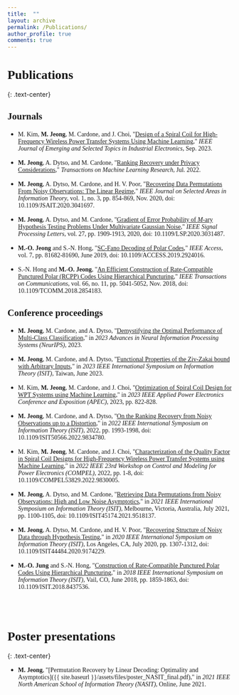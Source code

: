 ```yaml
---
title:  ""
layout: archive
permalink: /Publications/
author_profile: true
comments: true
---
```




# <span style="font-family:rockwell; ">Publications </span>
{: .text-center}
## <span style="font-family:rockwell; ">Journals </span>

- <span style="font-family:times new roman; "> M. Kim, **M. Jeong**,  M. Cardone, and J. Choi, "[Design of a Spiral Coil for High-Frequency Wireless Power Transfer Systems Using Machine Learning](https://ieeexplore.ieee.org/document/10261184)," *IEEE Journal of Emerging and Selected Topics in Industrial Electronics*, Sep. 2023. </span>

- <span style="font-family:times new roman; "> **M. Jeong**, A. Dytso, and M. Cardone, "[Ranking Recovery under Privacy Considerations](https://openreview.net/pdf?id=2EOVIvRXlv)," *Transactions on Machine Learning Research*, Jul. 2022. </span>

- <span style="font-family:times new roman; "> **M. Jeong**, A. Dytso, M. Cardone, and H. V. Poor, "[Recovering Data Permutations From Noisy Observations: The Linear Regime](https://ieeexplore.ieee.org/document/9279328)," *IEEE Journal on Selected Areas in Information Theory*, vol. 1, no. 3, pp. 854-869, Nov. 2020, doi: 10.1109/JSAIT.2020.3041697.</span>

- <span style="font-family:times new roman; "> **M. Jeong**, A. Dytso, and M. Cardone, "[Gradient of Error Probability of $M$-ary Hypothesis Testing Problems Under Multivariate Gaussian Noise](https://ieeexplore.ieee.org/document/9226081)," *IEEE Signal Processing Letters*, vol. 27, pp. 1909-1913, 2020, doi: 10.1109/LSP.2020.3031487.</span>

- <span style="font-family:times new roman; "> **M.-O. Jeong** and S.-N. Hong, "[SC-Fano Decoding of Polar Codes](https://ieeexplore.ieee.org/abstract/document/8742591)," *IEEE Access*, vol. 7, pp. 81682-81690, June 2019, doi: 10.1109/ACCESS.2019.2924016.</span>

- <span style="font-family:times new roman; "> S.-N. Hong and **M.-O. Jeong**, "[An Efficient Construction of Rate-Compatible Punctured Polar (RCPP) Codes Using Hierarchical Puncturing](https://ieeexplore.ieee.org/document/8408487)," *IEEE Transactions on Communications*, vol. 66, no. 11, pp. 5041-5052, Nov. 2018, doi: 10.1109/TCOMM.2018.2854183.</span>



## <span style="font-family:rockwell; ">Conference proceedings</span>

- <span style="font-family:times new roman; "> **M. Jeong**, M. Cardone, and A. Dytso, "[Demystifying the Optimal Performance of Multi-Class Classification]()," in *2023 Advances in Neural Information Processing Systems (NeurIPS)*, 2023.</span>

- <span style="font-family:times new roman; "> **M. Jeong**, M. Cardone, and A. Dytso, "[Functional Properties of the Ziv-Zakai bound with Arbitrary Inputs](https://arxiv.org/pdf/2305.02970.pdf)," in *2023 IEEE International Symposium on Information Theory (ISIT)*, Taiwan, June 2023.</span>

- <span style="font-family:times new roman; "> M. Kim, **M. Jeong**, M. Cardone, and J. Choi, "[Optimization of Spiral Coil Design for WPT Systems using Machine Learning](https://ieeexplore.ieee.org/document/10131149)," in *2023 IEEE Applied Power Electronics Conference and Exposition (APEC)*, 2023, pp. 822-828.</span>

- <span style="font-family:times new roman; "> **M. Jeong**, M. Cardone, and A. Dytso, "[On the Ranking Recovery from Noisy Observations up to a Distortion](https://ieeexplore.ieee.org/document/9834780)," in *2022 IEEE International Symposium on Information Theory (ISIT)*, 2022, pp. 1993-1998, doi: 10.1109/ISIT50566.2022.9834780.</span>

- <span style="font-family:times new roman; "> M. Kim, **M. Jeong**, M. Cardone, and J. Choi, "[Characterization of the Quality Factor in Spiral Coil Designs for High-Frequency Wireless Power Transfer Systems using Machine Learning](https://ieeexplore.ieee.org/document/9830005)," in *2022 IEEE 23rd Workshop on Control and Modeling for Power Electronics (COMPEL)*,  2022, pp. 1-8, doi: 10.1109/COMPEL53829.2022.9830005.

- <span style="font-family:times new roman; "> **M. Jeong**, A. Dytso, and M. Cardone, "[Retrieving Data Permutations from Noisy Observations: High and Low Noise Asymptotics](https://ieeexplore.ieee.org/document/9518137)," in *2021 IEEE International Symposium on Information Theory (ISIT)*, Melbourne, Victoria, Australia, July 2021, pp. 1100-1105, doi: 10.1109/ISIT45174.2021.9518137.</span>

- <span style="font-family:times new roman; "> **M. Jeong**, A. Dytso, M. Cardone, and H. V. Poor, "[Recovering Structure of Noisy Data through Hypothesis Testing](https://ieeexplore.ieee.org/document/9174229)," in *2020 IEEE International Symposium on Information Theory (ISIT)*, Los Angeles, CA, July 2020, pp. 1307-1312, doi: 10.1109/ISIT44484.2020.9174229.</span>

- <span style="font-family:times new roman; "> **M.-O. Jung** and S.-N. Hong, "[Construction of Rate-Compatible Punctured Polar Codes Using Hierarchical Puncturing](https://ieeexplore.ieee.org/document/8437536)," in *2018 IEEE International Symposium on Information Theory (ISIT)*, Vail, CO, June 2018, pp. 1859-1863, doi: 10.1109/ISIT.2018.8437536.</span>
<br />
<br />

# <span style="font-family:rockwell; ">Poster presentations </span>
{: .text-center}

- <span style="font-family:times new roman; "> **M. Jeong**, "[Permutation Recovery by Linear Decoding: Optimality and Asymptotics]({{ site.baseurl }}/assets/files/poster_NASIT_final.pdf)," in *2021 IEEE North American School of Information Theory (NASIT)*, Online, June 2021.</span>
